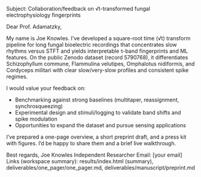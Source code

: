 Subject: Collaboration/feedback on √t-transformed fungal electrophysiology fingerprints

Dear Prof. Adamatzky,

My name is Joe Knowles. I’ve developed a square-root time (√t) transform pipeline for long fungal bioelectric recordings that concentrates slow rhythms versus STFT and yields interpretable τ-band fingerprints and ML features. On the public Zenodo dataset (record 5790768), it differentiates Schizophyllum commune, Flammulina velutipes, Omphalotus nidiformis, and Cordyceps militari with clear slow/very-slow profiles and consistent spike regimes.

I would value your feedback on:
- Benchmarking against strong baselines (multitaper, reassignment, synchrosqueezing)
- Experimental design and stimuli/logging to validate band shifts and spike modulation
- Opportunities to expand the dataset and pursue sensing applications

I’ve prepared a one-page overview, a short preprint draft, and a press kit with figures. I’d be happy to share them and a brief live walkthrough.

Best regards,
Joe Knowles
Independent Researcher
Email: [your email]
Links (workspace summary): results/index.html (summary), deliverables/one_pager/one_pager.md, deliverables/manuscript/preprint.md
